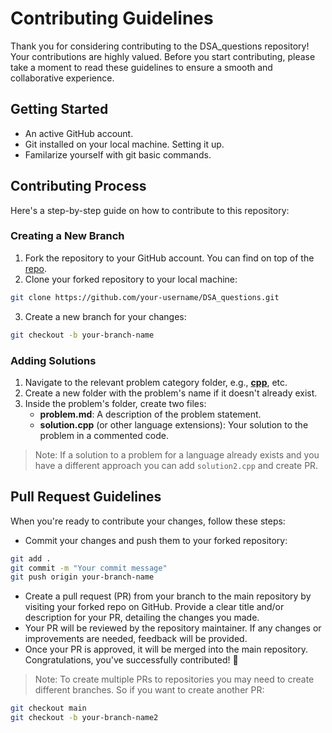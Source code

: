 # Contributing Guidelines

Thank you for considering contributing to the DSA_questions repository! Your contributions are highly valued. Before you start contributing, please take a moment to read these guidelines to ensure a smooth and collaborative experience.

## Getting Started
- An active GitHub account.
- Git installed on your local machine. Setting it up.
- Familarize yourself with git basic commands.

## Contributing Process

Here's a step-by-step guide on how to contribute to this repository:

### Creating a New Branch

1. Fork the repository to your GitHub account. You can find on top of the [repo](./).
2. Clone your forked repository to your local machine:

```bash
git clone https://github.com/your-username/DSA_questions.git
```

3. Create a new branch for your changes:

```bash
git checkout -b your-branch-name
```

### Adding Solutions

1. Navigate to the relevant problem category folder, e.g., [**cpp**](/problems/cpp/), etc.
2. Create a new folder with the problem's name if it doesn't already exist.
3. Inside the problem's folder, create two files:
   - **problem.md**: A description of the problem statement.
   - **solution.cpp** (or other language extensions): Your solution to the problem in a commented code.

> Note: If a solution to a problem for a language already exists and you have a different approach you can add `solution2.cpp` and create PR.

## Pull Request Guidelines

When you're ready to contribute your changes, follow these steps:

- Commit your changes and push them to your forked repository:

```bash
git add .
git commit -m "Your commit message"
git push origin your-branch-name
```

- Create a pull request (PR) from your branch to the main repository by visiting your forked repo on GitHub. Provide a clear title and/or description for your PR, detailing the changes you made.
- Your PR will be reviewed by the repository maintainer. If any changes or improvements are needed, feedback will be provided.
- Once your PR is approved, it will be merged into the main repository. Congratulations, you've successfully contributed! 🥳

> Note: To create multiple PRs to repositories you may need to create different branches. So if you want to create another PR: 
```bash
git checkout main
git checkout -b your-branch-name2
```

